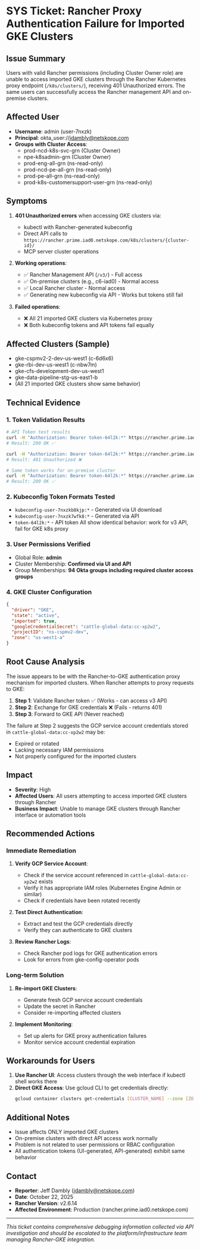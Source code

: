 # SYS Ticket: Rancher Proxy Authentication Failure for Imported GKE Clusters

## Issue Summary
Users with valid Rancher permissions (including Cluster Owner role) are unable to access imported GKE clusters through the Rancher Kubernetes proxy endpoint (`/k8s/clusters/`), receiving 401 Unauthorized errors. The same users can successfully access the Rancher management API and on-premise clusters.

## Affected User
- **Username**: admin (user-7nxzk)
- **Principal**: okta_user://jdambly@netskope.com
- **Groups with Cluster Access**:
  - prod-ncd-k8s-svc-grn (Cluster Owner)
  - npe-k8sadmin-grn (Cluster Owner)
  - prod-eng-all-grn (ns-read-only)
  - prod-ncd-pe-all-grn (ns-read-only)
  - prod-pe-all-grn (ns-read-only)
  - prod-k8s-customersupport-user-grn (ns-read-only)

## Symptoms
1. **401 Unauthorized errors** when accessing GKE clusters via:
   - kubectl with Rancher-generated kubeconfig
   - Direct API calls to `https://rancher.prime.iad0.netskope.com/k8s/clusters/{cluster-id}/`
   - MCP server cluster operations

2. **Working operations**:
   - ✅ Rancher Management API (`/v3/`) - Full access
   - ✅ On-premise clusters (e.g., c6-iad0) - Normal access
   - ✅ Local Rancher cluster - Normal access
   - ✅ Generating new kubeconfig via API - Works but tokens still fail

3. **Failed operations**:
   - ❌ All 21 imported GKE clusters via Kubernetes proxy
   - ❌ Both kubeconfig tokens and API tokens fail equally

## Affected Clusters (Sample)
- gke-cspmv2-2-dev-us-west1 (c-6d6x6)
- gke-rbi-dev-us-west1 (c-nbw7m)
- gke-cfs-development-dev-us-west1
- gke-data-pipeline-stg-us-east1-b
- (All 21 imported GKE clusters show same behavior)

## Technical Evidence

### 1. Token Validation Results
```bash
# API Token test results
curl -H "Authorization: Bearer token-64l2k:*" https://rancher.prime.iad0.netskope.com/v3/clusters/c-6d6x6
# Result: 200 OK ✅

curl -H "Authorization: Bearer token-64l2k:*" https://rancher.prime.iad0.netskope.com/k8s/clusters/c-6d6x6/version
# Result: 401 Unauthorized ❌

# Same token works for on-premise cluster
curl -H "Authorization: Bearer token-64l2k:*" https://rancher.prime.iad0.netskope.com/k8s/clusters/c-dkhgl/version
# Result: 200 OK ✅
```

### 2. Kubeconfig Token Formats Tested
- `kubeconfig-user-7nxzkb8kjp:*` - Generated via UI download
- `kubeconfig-user-7nxzk7wfk8:*` - Generated via API
- `token-64l2k:*` - API token
All show identical behavior: work for v3 API, fail for GKE k8s proxy

### 3. User Permissions Verified
- Global Role: **admin**
- Cluster Membership: **Confirmed via UI and API**
- Group Memberships: **94 Okta groups including required cluster access groups**

### 4. GKE Cluster Configuration
```json
{
  "driver": "GKE",
  "state": "active",
  "imported": true,
  "googleCredentialSecret": "cattle-global-data:cc-xp2w2",
  "projectID": "ns-cspmv2-dev",
  "zone": "us-west1-a"
}
```

## Root Cause Analysis
The issue appears to be with the Rancher-to-GKE authentication proxy mechanism for imported clusters. When Rancher attempts to proxy requests to GKE:

1. **Step 1**: Validate Rancher token ✅ (Works - can access v3 API)
2. **Step 2**: Exchange for GKE credentials ❌ (Fails - returns 401)
3. **Step 3**: Forward to GKE API (Never reached)

The failure at Step 2 suggests the GCP service account credentials stored in `cattle-global-data:cc-xp2w2` may be:
- Expired or rotated
- Lacking necessary IAM permissions
- Not properly configured for the imported clusters

## Impact
- **Severity**: High
- **Affected Users**: All users attempting to access imported GKE clusters through Rancher
- **Business Impact**: Unable to manage GKE clusters through Rancher interface or automation tools

## Recommended Actions

### Immediate Remediation
1. **Verify GCP Service Account**:
   - Check if the service account referenced in `cattle-global-data:cc-xp2w2` exists
   - Verify it has appropriate IAM roles (Kubernetes Engine Admin or similar)
   - Check if credentials have been rotated recently

2. **Test Direct Authentication**:
   - Extract and test the GCP credentials directly
   - Verify they can authenticate to GKE clusters

3. **Review Rancher Logs**:
   - Check Rancher pod logs for GKE authentication errors
   - Look for errors from gke-config-operator pods

### Long-term Solution
1. **Re-import GKE Clusters**:
   - Generate fresh GCP service account credentials
   - Update the secret in Rancher
   - Consider re-importing affected clusters

2. **Implement Monitoring**:
   - Set up alerts for GKE proxy authentication failures
   - Monitor service account credential expiration

## Workarounds for Users
1. **Use Rancher UI**: Access clusters through the web interface if kubectl shell works there
2. **Direct GKE Access**: Use gcloud CLI to get credentials directly:
   ```bash
   gcloud container clusters get-credentials [CLUSTER_NAME] --zone [ZONE] --project [PROJECT]
   ```

## Additional Notes
- Issue affects ONLY imported GKE clusters
- On-premise clusters with direct API access work normally
- Problem is not related to user permissions or RBAC configuration
- All authentication tokens (UI-generated, API-generated) exhibit same behavior

## Contact
- **Reporter**: Jeff Dambly (jdambly@netskope.com)
- **Date**: October 22, 2025
- **Rancher Version**: v2.6.14
- **Affected Environment**: Production (rancher.prime.iad0.netskope.com)

---
*This ticket contains comprehensive debugging information collected via API investigation and should be escalated to the platform/infrastructure team managing Rancher-GKE integration.*